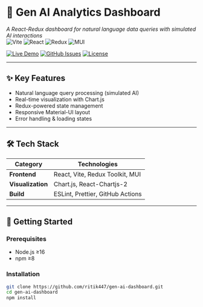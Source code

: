 # 🚀 Gen AI Analytics Dashboard  
*A React-Redux dashboard for natural language data queries with simulated AI interactions*  
![Vite](https://img.shields.io/badge/Vite-646CFF?logo=vite&logoColor=white)
![React](https://img.shields.io/badge/React-61DAFB?logo=react&logoColor=black)
![Redux](https://img.shields.io/badge/Redux-764ABC?logo=redux&logoColor=white)
![MUI](https://img.shields.io/badge/MUI-007FFF?logo=mui&logoColor=white)

[![Live Demo](https://img.shields.io/badge/Vercel-Live_Demo-black?style=for-the-badge&logo=vercel)]([https://gen-ai-dashboard.vercel.app](https://vercel.com/ritik-agrawals-projects-f87830c2/gen-ai-analytics-dashboard/4WmdZgDfUuESuBZGCBPW3ZH1rW3t))
[![GitHub Issues](https://img.shields.io/github/issues/ritik447/gen-ai-dashboard?style=for-the-badge)](https://github.com/ritik447/gen-ai-dashboard/issues)
[![License](https://img.shields.io/badge/license-MIT-blue?style=for-the-badge)](LICENSE)

---

## ✨ Key Features
- Natural language query processing (simulated AI)
- Real-time visualization with Chart.js
- Redux-powered state management
- Responsive Material-UI layout
- Error handling & loading states

---

## 🛠 Tech Stack
| Category       | Technologies                          |
|----------------|---------------------------------------|
| **Frontend**   | React, Vite, Redux Toolkit, MUI      |
| **Visualization** | Chart.js, React-Chartjs-2          |
| **Build**      | ESLint, Prettier, GitHub Actions      |

---

## 🏁 Getting Started

### Prerequisites
- Node.js ≥16
- npm ≥8

### Installation
```bash
git clone https://github.com/ritik447/gen-ai-dashboard.git
cd gen-ai-dashboard
npm install
